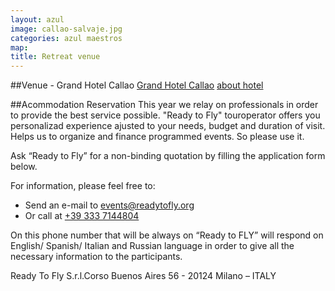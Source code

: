 ```yaml
---
layout: azul
image: callao-salvaje.jpg
categories: azul maestros
map:
title: Retreat venue
---
```

##Venue - Grand Hotel Callao
[Grand Hotel Callao](http://www.hotelgrandcallao.com/)
[about hotel](http://www.tripadvisor.es/Hotel_Review-g664636-d1379280-Reviews-Callao_Sport_Hotel-Callao_Salvaje_Tenerife_Canary_Islands.html)

##Acommodation Reservation
This year we relay on professionals in order to provide the best service possible. "Ready to Fly" touroperator offers you personalizad experience ajusted to your needs, budget and duration of visit. Helps us to organize and finance programmed events. So please use it.

Ask “Ready to Fly” for a non-binding quotation by filling the application form below.

For information, please feel free to:

- Send an e-mail to [events@readytofly.org](mail://events@readytofly.org)
- Or call at [+39 333 7144804](tel://+393337144804)

On this phone number that will be always on “Ready to FLY” will respond on English/ Spanish/ Italian and Russian  language in order to give all the necessary information to the participants.      

Ready To Fly S.r.l.Corso Buenos Aires 56 - 20124 Milano – ITALY 

<a name="form286202867" id="formAnchor286202867"></a>
<script type="text/javascript" src="http://fs18.formsite.com/include/form/embedManager.js?286202867"></script>
<script type="text/javascript">
EmbedManager.embed({
	key: "http://fs18.formsite.com/res/showFormEmbed?EParam=B6fiTn%2BRcO6x%2FPtlRui7eqw01a9RmQhU&286202867",
	width: "100%"
});
</script>


